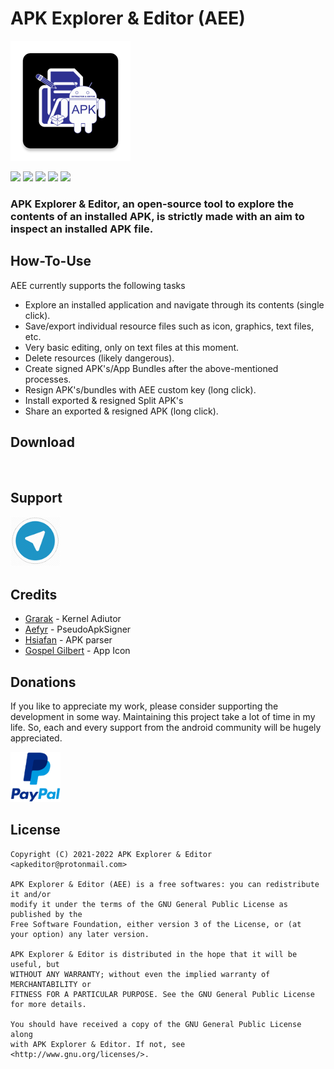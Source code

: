 # APK Explorer & Editor (AEE)

![AEE](app/src/main/res/mipmap-xxxhdpi/ic_launcher.png?raw=true)

[![](https://img.shields.io/badge/APK%20Explorer%20&%20Editor%20(AEE)-v0.4-green)](https://github.com/apk-editor/APK-Explorer-Editor/releases)
![](https://img.shields.io/github/downloads/apk-editor/APK-Explorer-Editor/total)
![](https://img.shields.io/github/languages/top/apk-editor/APK-Explorer-Editor)
![](https://img.shields.io/github/contributors/apk-editor/APK-Explorer-Editor)
![](https://img.shields.io/github/license/apk-editor/APK-Explorer-Editor)

### APK Explorer & Editor, an open-source tool to explore the contents of an installed APK, is strictly made with an aim to inspect an installed APK file.

## How-To-Use
AEE currently supports the following tasks
* Explore an installed application and navigate through its contents (single click).
* Save/export individual resource files such as icon, graphics, text files, etc.
* Very basic editing, only on text files at this moment.
* Delete resources (likely dangerous).
* Create signed APK's/App Bundles after the above-mentioned processes.
* Resign APK's/bundles with AEE custom key (long click).
* Install exported & resigned Split APK's
* Share an exported & resigned APK (long click).

## Download
[<img src="https://i.ibb.co/q0mdc4Z/get-it-on-github.png"
          alt=""
          height="80">](https://github.com/apk-editor/APK-Explorer-Editor/releases)

## Support
[<img src="https://github.com/SmartPack/SmartPack.github.io/blob/master/asset/pic006.png?raw=true"
     alt=""
     height="80">](https://t.me/apkexplorer)

## Credits
* [Grarak](https://github.com/Grarak/) - Kernel Adiutor
* [Aefyr](https://github.com/Aefyr) - PseudoApkSigner
* [Hsiafan](https://github.com/hsiafan/) - APK parser
* [Gospel Gilbert](https://t.me/gilgreat0295) - App Icon

## Donations
If you like to appreciate my work, please consider supporting the development in some way. Maintaining this project take a lot of time in my life. So, each and every support from the android community will be hugely appreciated.

[<img src="https://raw.githubusercontent.com/SmartPack/SmartPack.github.io/master/asset/pic005.png"
     alt=""
     height="80">](https://www.paypal.me/menacherry/)

## License

    Copyright (C) 2021-2022 APK Explorer & Editor <apkeditor@protonmail.com>

    APK Explorer & Editor (AEE) is a free softwares: you can redistribute it and/or
    modify it under the terms of the GNU General Public License as published by the
    Free Software Foundation, either version 3 of the License, or (at
    your option) any later version.

    APK Explorer & Editor is distributed in the hope that it will be useful, but
    WITHOUT ANY WARRANTY; without even the implied warranty of MERCHANTABILITY or
    FITNESS FOR A PARTICULAR PURPOSE. See the GNU General Public License
    for more details.

    You should have received a copy of the GNU General Public License along
    with APK Explorer & Editor. If not, see <http://www.gnu.org/licenses/>.